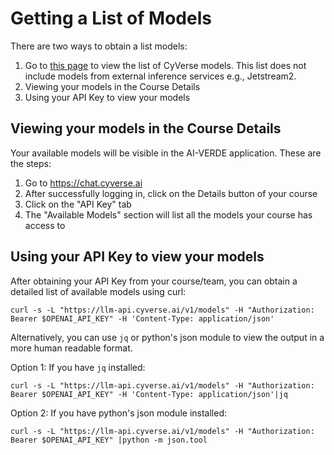 # Getting a List of Models

There are two ways to obtain a list models:

1. Go to [this page](../models-current.md) to view the list of CyVerse models. This list does not include models from external inference services e.g., Jetstream2.
2. Viewing your models in the Course Details
3. Using your API Key to view your models

## Viewing your models in the Course Details

Your available models will be visible in the AI-VERDE application. These are the steps:

1. Go to https://chat.cyverse.ai
2. After successfully logging in, click on the Details button of your course
3. Click on the "API Key" tab
4. The "Available Models" section will list all the models your course has access to

## Using your API Key to view your models

After obtaining your API Key from your course/team, you can obtain a detailed list of available models using curl:

```
curl -s -L "https://llm-api.cyverse.ai/v1/models" -H "Authorization: Bearer $OPENAI_API_KEY" -H 'Content-Type: application/json'
```

Alternatively, you can use `jq` or python's json module to view the output in a more human readable format.

Option 1: If you have `jq` installed:
```
curl -s -L "https://llm-api.cyverse.ai/v1/models" -H "Authorization: Bearer $OPENAI_API_KEY" -H 'Content-Type: application/json'|jq
```

Option 2: If you have python's json module installed:
```
curl -s -L "https://llm-api.cyverse.ai/v1/models" -H "Authorization: Bearer $OPENAI_API_KEY" |python -m json.tool
```

